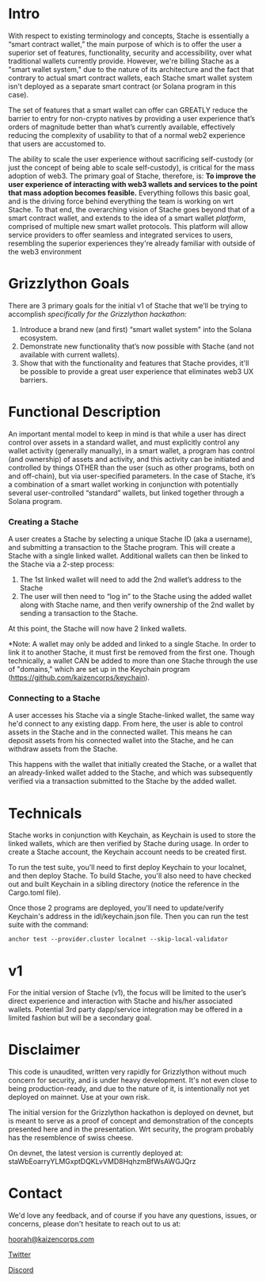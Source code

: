 # Intro 

With respect to existing terminology and concepts, Stache is essentially a “smart contract wallet,” the main purpose of which is to offer the user a superior set of features, 
functionality, security and accessibility, over what traditional wallets currently provide. However, we're billing 
Stache as a "smart wallet system," due to the nature of its architecture and the fact that contrary to actual 
smart contract wallets, each Stache smart wallet system isn't deployed as a separate smart contract (or Solana program
in this case).

The set of features that a smart wallet can offer can GREATLY reduce the barrier to entry for non-crypto natives by providing a user experience 
that’s orders of magnitude better than what’s currently available, effectively reducing the complexity of usability to 
that of a normal web2 experience that users are accustomed to.

The ability to scale the user experience without sacrificing self-custody (or just the concept of being able to scale self-custody), 
is critical for the mass adoption of web3. The primary goal of Stache, therefore, is: **To improve the user experience of 
interacting with web3 wallets and services to the point that mass adoption becomes feasible.** Everything follows this 
basic goal, and is the driving force behind everything the team is working on wrt Stache. To that end, the overarching
vision of Stache goes beyond that of a smart contract wallet, and extends to the idea of a smart wallet 
_platform_, comprised of multiple new smart wallet protocols. This platform will allow service providers to offer seamless 
and integrated services to users, resembling the superior experiences they're already familiar with outside of the web3 environment

# Grizzlython Goals

There are 3 primary goals for the initial v1 of Stache that we’ll be trying to accomplish *specifically for the Grizzlython hackathon:*

1. Introduce a brand new (and first) “smart wallet system" into the Solana ecosystem.
2. Demonstrate new functionality that’s now possible with Stache (and not available with current wallets).
3. Show that with the functionality and features that Stache provides, it'll be possible to provide a great user experience that eliminates web3 UX barriers. 
# Functional Description

An important mental model to keep in mind is that while a user has direct control over assets in a standard wallet, and must 
explicitly control any wallet activity (generally manually), in a smart wallet, a program has control (and
ownership) of assets and activity, and this activity can be initiated and controlled by things OTHER than the user (such as
other programs, both on and off-chain), but via user-specified parameters. In the case of Stache, it’s a combination of a
smart wallet working in conjunction with potentially several user-controlled “standard” wallets, but linked together 
through a Solana program.

### Creating a Stache

A user creates a Stache by selecting a unique Stache ID (aka a username), and submitting a transaction to the Stache program.
This will create a Stache with a single linked wallet. Additional wallets can then be linked to the Stache via a 2-step process:

1. The 1st linked wallet will need to add the 2nd wallet’s address to the Stache
2. The user will then need to “log in” to the Stache using the added wallet along with Stache name, and then verify ownership 
of the 2nd wallet by sending a transaction to the Stache.

At this point, the Stache will now have 2 linked wallets.

*Note: A wallet may only be added and linked to a single Stache. In order to link it to another Stache, it must first be removed 
from the first one. Though technically, a wallet CAN be added to more than one Stache through the use of "domains," which 
are set up in the Keychain program (https://github.com/kaizencorps/keychain).

### Connecting to a Stache

A user accesses his Stache via a single Stache-linked wallet, the same way he'd connect to any existing dapp. From here, the user is able to control assets in the Stache and 
in the connected wallet. This means he can deposit assets from his connected wallet into the Stache, and he can withdraw assets
from the Stache. 

This happens with the wallet that initially created the Stache, or a wallet that an already-linked wallet added to the Stache,
and which was subsequently verified via a transaction submitted to the Stache by the added wallet.

# Technicals

Stache works in conjunction with Keychain, as Keychain is used to store the linked wallets, which are then verified
by Stache during usage. In order to create a Stache account, the Keychain account needs to be created first. 

To run the test suite, you'll need to first deploy Keychain to your localnet,
and then deploy Stache. To build Stache, you'll also need to have checked out and built Keychain in a sibling directory
(notice the reference in the Cargo.toml file).

Once those 2 programs are deployed, you'll need to update/verify Keychain's address in the idl/keychain.json file. Then you 
can run the test suite with the command: 

```anchor test --provider.cluster localnet --skip-local-validator```

# v1
For the initial version of Stache (v1), the focus will be limited to the user’s direct experience and interaction with
Stache and his/her associated wallets. Potential 3rd party dapp/service integration may be offered in a limited fashion
but will be a secondary goal.

# Disclaimer

This code is unaudited, written very rapidly for Grizzlython without much concern for security, and is under heavy development. 
It's not even close to being production-ready, and due to the nature of it, is intentionally not yet deployed on mainnet. 
Use at your own risk.

The initial version for the Grizzlython hackathon is deployed on devnet, but is meant to serve as a proof of concept and
demonstration of the concepts presented here and in the presentation. Wrt security, the program probably  
has the resemblence of swiss cheese.

On devnet, the latest version is currently deployed at: staWbEoarryYLMGxptDQKLvVMD8HqhzmBfWsAWGJQrz

# Contact

We'd love any feedback, and of course if you have any questions, issues, or concerns, please don't hesitate to reach out to us at:

hoorah@kaizencorps.com

[Twitter](https://twitter.com/kaizencorps_)

[Discord](https://discord.gg/XefWDWrB)

